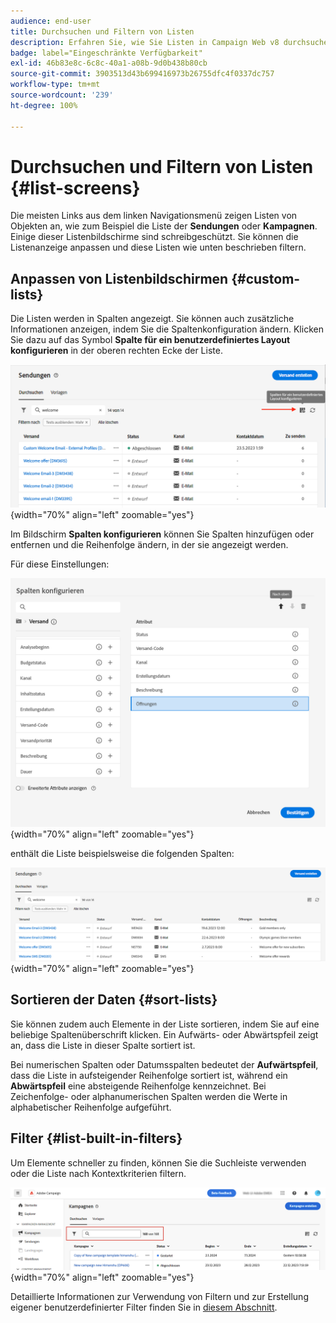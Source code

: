 ```yaml
---
audience: end-user
title: Durchsuchen und Filtern von Listen
description: Erfahren Sie, wie Sie Listen in Campaign Web v8 durchsuchen und filtern
badge: label="Eingeschränkte Verfügbarkeit"
exl-id: 46b83e8c-6c8c-40a1-a08b-9d0b438b80cb
source-git-commit: 3903513d43b699416973b26755dfc4f0337dc757
workflow-type: tm+mt
source-wordcount: '239'
ht-degree: 100%

---
```


# Durchsuchen und Filtern von Listen {#list-screens}

Die meisten Links aus dem linken Navigationsmenü zeigen Listen von Objekten an, wie zum Beispiel die Liste der **Sendungen** oder **Kampagnen**. Einige dieser Listenbildschirme sind schreibgeschützt. Sie können die Listenanzeige anpassen und diese Listen wie unten beschrieben filtern.

## Anpassen von Listenbildschirmen {#custom-lists}

Die Listen werden in Spalten angezeigt. Sie können auch zusätzliche Informationen anzeigen, indem Sie die Spaltenkonfiguration ändern. Klicken Sie dazu auf das Symbol **Spalte für ein benutzerdefiniertes Layout konfigurieren** in der oberen rechten Ecke der Liste.

![](assets/config-columns.png){width="70%" align="left" zoomable="yes"}

Im Bildschirm **Spalten konfigurieren** können Sie Spalten hinzufügen oder entfernen und die Reihenfolge ändern, in der sie angezeigt werden.

Für diese Einstellungen:

![](assets/columns.png){width="70%" align="left" zoomable="yes"}

enthält die Liste beispielsweise die folgenden Spalten:

![](assets/column-sample.png){width="70%" align="left" zoomable="yes"}

## Sortieren der Daten {#sort-lists}

Sie können zudem auch Elemente in der Liste sortieren, indem Sie auf eine beliebige Spaltenüberschrift klicken. Ein Aufwärts- oder Abwärtspfeil zeigt an, dass die Liste in dieser Spalte sortiert ist.

Bei numerischen Spalten oder Datumsspalten bedeutet der **Aufwärtspfeil**, dass die Liste in aufsteigender Reihenfolge sortiert ist, während ein **Abwärtspfeil** eine absteigende Reihenfolge kennzeichnet. Bei Zeichenfolge- oder alphanumerischen Spalten werden die Werte in alphabetischer Reihenfolge aufgeführt.

## Filter {#list-built-in-filters}

Um Elemente schneller zu finden, können Sie die Suchleiste verwenden oder die Liste nach Kontextkriterien filtern.

![](assets/filter.png){width="70%" align="left" zoomable="yes"}

Detaillierte Informationen zur Verwendung von Filtern und zur Erstellung eigener benutzerdefinierter Filter finden Sie in [diesem Abschnitt](../query/filter.md).

<!--
## Use advanced attributes {#adv-attributes}

>[!CONTEXTUALHELP]
>id="acw_attributepicker_advancedfields"
>title="Display advanced attributes"
>abstract="Only the most common attributes are displayed by default in the attribute list. Activate the **Display advanced attributes** toggle to see all available attributes for the current list in the left palette of the rule builder, such as nodes, groupings, 1-1 links, 1-N links."

>[!CONTEXTUALHELP]
>id="acw_rulebuilder_advancedfields"
>title="Rule builder advanced fields"
>abstract="Only the most common attributes are displayed by default in the attribute list. Activate the **Display advanced attributes** toggle to see all available attributes for the current list in the left palette of the rule builder, such as nodes, groupings, 1-1 links, 1-N links."

>[!CONTEXTUALHELP]
>id="acw_rulebuilder_properties_advanced"
>title="Rule builder advanced attributes"
>abstract="Only the most common attributes are displayed by default in the attribute list. Activate the **Display advanced attributes** toggle to see all available attributes for the current list in the left palette of the rule builder, such as nodes, groupings, 1-1 links, 1-N links."


Only most common attributes are displayed by default in the attribute list and filter configuration screens. Attributes which were set as `advanced` attributes in the data schema are hidden from the configuration screens. 

Activate the **Display advanced attributes** toggle to see all available attributes for the current list in the left palette of the rule builder, such as nodes, groupings, 1-1 links, 1-N links. The attribute list is updated instantly.


![](assets/adv-toggle.png){width="70%" align="left" zoomable="yes"}
-->